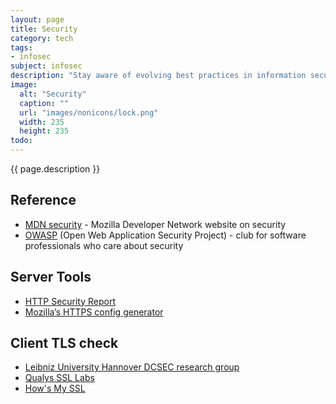 ```yaml
---
layout: page
title: Security
category: tech
tags:
- infosec
subject: infosec
description: "Stay aware of evolving best practices in information security, and how innovations in the platform can help keep your open web applications secure."
image:
  alt: "Security"
  caption: ""
  url: "images/nonicons/lock.png"
  width: 235
  height: 235
todo:
---
```


{{ page.description }}

Reference
-----
* [MDN security](https://developer.mozilla.org/en-US/docs/Web/Security) - Mozilla Developer Network website on security
* [OWASP](https://www.owasp.org/index.php/Main_Page) (Open Web Application Security Project) - club for software professionals who care about security

Server Tools
-------
* [HTTP Security Report](https://httpsecurityreport.com/)
* [Mozilla’s HTTPS config generator](https://mozilla.github.io/server-side-tls/ssl-config-generator/)

Client TLS check
-----
* [Leibniz University Hannover DCSEC research group](https://cc.dcsec.uni-hannover.de/)
* [Qualys SSL Labs](https://www.ssllabs.com/ssltest/viewMyClient.html)
* [How's My SSL](https://www.howsmyssl.com/)

